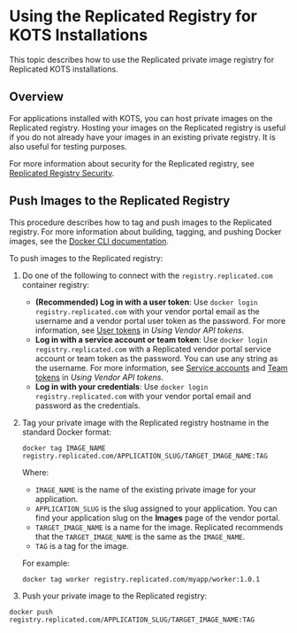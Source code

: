 # Using the Replicated Registry for KOTS Installations

This topic describes how to use the Replicated private image registry for Replicated KOTS installations.
## Overview

For applications installed with KOTS, you can host private images on the Replicated registry. Hosting your images on the Replicated registry is useful if you do not already have your images in an existing private registry. It is also useful for testing purposes.

For more information about security for the Replicated registry, see [Replicated Registry Security](packaging-private-registry-security).

## Push Images to the Replicated Registry

This procedure describes how to tag and push images to the Replicated registry. For more information about building, tagging, and pushing Docker images, see the
[Docker CLI documentation](https://docs.docker.com/engine/reference/commandline/cli/).

To push images to the Replicated registry:

1. Do one of the following to connect with the `registry.replicated.com` container registry:
   * **(Recommended) Log in with a user token**: Use `docker login registry.replicated.com` with your vendor portal email as the username and a vendor portal user token as the password. For more information, see [User tokens](../reference/replicated-cli-tokens#user-tokens) in _Using Vendor API tokens_.
   * **Log in with a service account or team token**: Use `docker login registry.replicated.com` with a Replicated vendor portal service account or team token as the password. You can use any string as the username. For more information, see [Service accounts](../reference/replicated-cli-tokens#service-accounts) and [Team tokens](../reference/replicated-cli-tokens#team-tokens) in _Using Vendor API tokens_.
   * **Log in with your credentials**: Use `docker login registry.replicated.com` with your vendor portal email and password as the credentials.

1. Tag your private image with the Replicated registry hostname in the standard
Docker format:

   ```
   docker tag IMAGE_NAME registry.replicated.com/APPLICATION_SLUG/TARGET_IMAGE_NAME:TAG
   ```

   Where:
   * `IMAGE_NAME` is the name of the existing private image for your application.
   * `APPLICATION_SLUG` is the slug assigned to your application. You can find your application slug on the **Images** page of the vendor portal.
   * `TARGET_IMAGE_NAME` is a name for the image. Replicated recommends that the `TARGET_IMAGE_NAME` is the same as the `IMAGE_NAME`.
   * `TAG` is a tag for the image.

   For example:

   ```
   docker tag worker registry.replicated.com/myapp/worker:1.0.1
   ```

1. Push your private image to the Replicated registry:

  ```
  docker push registry.replicated.com/APPLICATION_SLUG/TARGET_IMAGE_NAME:TAG
  ```